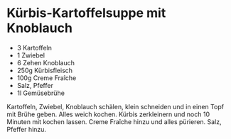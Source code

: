 ﻿# Kürbis-Kartoffelsuppe mit Knoblauch

- 3 Kartoffeln
- 1 Zwiebel
- 6 Zehen Knoblauch
- 250g Kürbisfleisch
- 100g Creme Fraîche
- Salz, Pfeffer
- 1l Gemüsebrühe

Kartoffeln, Zwiebel, Knoblauch schälen, klein schneiden und in einen Topf mit Brühe geben.
Alles weich kochen.
Kürbis zerkleinern und noch 10 Minuten mit kochen lassen.
Creme Fraîche hinzu und alles pürieren.
Salz, Pfeffer hinzu.

